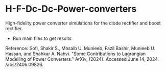 # H-F-Dc-Dc-Power-converters
High-fidelity power converter simulations for the diode rectifier and boost rectifier.<br>
- Run main files to get results

Reference:
Sofi, Shakir S., Mosaib U. Munieeb, Fazil Bashir, Munieeb U. Hassan, and Shahkar A. Nahvi. "Some Contributions to Lagrangian Modelling of Power Converters." ArXiv, (2024). Accessed June 14, 2024. /abs/2406.09826.
